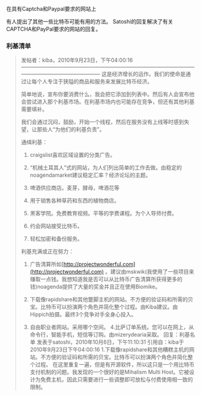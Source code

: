 在具有Captcha和Paypal要求的网站上

有人提出了其他一些比特币可能有用的方法。 Satoshi的回复解决了有关CAPTCHA和PayPal要求的网站的回复。


### 利基清单

> 发帖者：kiba，2010年9月23日，下午04:00:16
> ————————————————————————————————————————————————
> 这是经济增长的运作。我们的使命是通过让每个人专注于狭隘的商品和服务来发展比特币经济。
>
> 简单地说，宣布你要消费什么，我会把它添加到列表中。然后有人会宣布他会尝试进入那个利基市场。在利基市场内也可能存在竞争，但还有其他利基需要填补。
>
> 我们会通过沉闷，鼓励，开始一个线程，然后在服务没有上线等时感到失望，让那些人“为他们的利基负责”。
>
> 通缉利基：
> 
> 1. craigslist喜欢区域设置的分类广告。
>
> 2. “机械土耳其人”式的网站，为人们列出简单的工作去做。由稳定的noagendamarket建议稳定汇率？经济论坛的主题。
>
> 3. 啤酒供应商店。麦芽，酵母，啤酒花等
> 
> 4. 用于销售各种草药和东西的植物商店。
>
> 6. 黑客学院。免费教育视频。平等的学费课程。为个人导师付费。
>
> 7. 约会网站接受比特币。
>
> 8. 轻松加密和备份服务。
>
> 利基充满或正在努力：
>
> 1. 广告清算所如[http://projectwonderful.com](http://projectwonderful.com) 。建议由mskwik(我使用了一些项目来赚取一点钱。我想知道我是否可以从比特币广告清算所获得更多的钱)noagenda提供了大量的奖金并且正在使用Biomike。
>
> 2. 下载像rapidshare和其他蹩脚主机的网站。不方便的验证码和所需的贝宝。比特币可以扮演两个角色并简化整个过程。由Kiba建议。由Hippich拍摄。最终3个竞争对手全身心投入。
>
> 3. 自由职业者网站。采用哪个空间。
4.比萨订单系统。您可以在网上，从命令行，智能手机，短信等订购。由mizerydearia采取。
回复：利基名单
发表于satoshi，2010年10月6日，下午11:10:31
引用自：kiba于2010年9月23日下午04:00:16
1.下载像rapidshare和其他糟糕主机的网站。不方便的验证码和所需的贝宝。比特币可以扮演两个角色并简化整个过程。
在这里重复一遍，但是有开源软件，所以这只是一个用比特币支付机制的问题。我发现的一个很好的是Mihalism Multi Host。它被设计为免费主机，因此只需要进行一些调整即可放松与付费使用相一致的限制。






